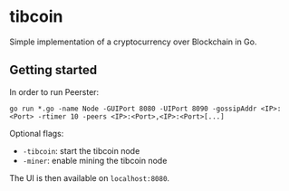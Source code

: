 # tibcoin

Simple implementation of a cryptocurrency over Blockchain in Go.

## Getting started

In order to run Peerster:

```
go run *.go -name Node -GUIPort 8080 -UIPort 8090 -gossipAddr <IP>:<Port> -rtimer 10 -peers <IP>:<Port>,<IP>:<Port>[...]
```

Optional flags:

* `-tibcoin`: start the tibcoin node
* `-miner`: enable mining the tibcoin node

The UI is then available on `localhost:8080`.